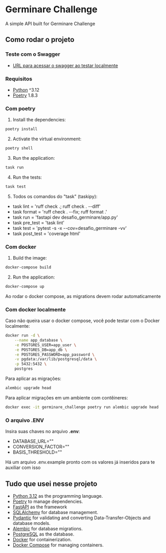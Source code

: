 # Germinare Challenge

A simple API built for Germinare Challenge

## Como rodar o projeto

### Teste com o Swagger

- [URL para acessar o swagger ao testar localmente](http://localhost:8000/docs)

### Requisitos

- [Python](https://www.python.org/) ^3.12
- [Poetry](https://python-poetry.org/) 1.8.3

### Com poetry

1. Install the dependencies:

```bash
poetry install
```

2. Activate the virtual environment:

```bash
poetry shell
```

3. Run the application:

```bash
task run
```

4. Run the tests:

```bash
task test
```

5. Todos os comandos do "task" (taskipy):

- task lint = 'ruff check .; ruff check . --diff'
- task format = 'ruff check . --fix; ruff format .'
- task run = 'fastapi dev desafio_germinare/app.py'
- task pre_test = 'task lint'
- task test = 'pytest -s -x --cov=desafio_germinare -vv'
- task post_test = 'coverage html'

### Com docker

1. Build the image:

```bash
docker-compose build
```

2. Run the application:

```bash
docker-compose up
```

Ao rodar o docker compose, as migrations devem rodar automaticamente

### Com docker localmente

Caso não queira usar o docker compose, você pode testar com o Docker localmente:

```bash
docker run -d \
    --name app_database \
    -e POSTGRES_USER=app_user \
    -e POSTGRES_DB=app_db \
    -e POSTGRES_PASSWORD=app_password \
    -v pgdata:/var/lib/postgresql/data \
    -p 5432:5432 \
    postgres
```

Para aplicar as migrações:

```bash
alembic upgrade head
```

Para aplicar migrações em um ambiente com contêineres:

```bash
docker exec -it germinare_challenge poetry run alembic upgrade head
```

### O arquivo .ENV

Insira suas chaves no arquivo **.env**:

- DATABASE_URL=""
- CONVERSION_FACTOR=""
- BASIS_THRESHOLD=""

Há um arquivo .env.example pronto com os valores já inseridos para te auxiliar com isso

## Tudo que usei nesse projeto

- [Python 3.12](https://www.python.org/) as the programming language.
- [Poetry](https://python-poetry.org/) to manage dependencies.
- [FastAPI](https://fastapi.tiangolo.com/) as the framework
- [SQLAlchemy](https://www.sqlalchemy.org/) for database management.
- [Pydantic](https://pydantic-docs.helpmanual.io/) for validating and converting Data-Transfer-Objects and database models.
- [Alembic](https://alembic.sqlalchemy.org/en/latest/) for database migrations.
- [PostgreSQL](https://www.postgresql.org/) as the database.
- [Docker](https://www.docker.com/) for containerization.
- [Docker Compose](https://docs.docker.com/compose/) for managing containers.
